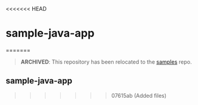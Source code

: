 <<<<<<< HEAD
# sample-java-app
=======
> **ARCHIVED**: This repository has been relocated to the [samples](https://github.com/buildpack/samples/) repo.

## sample-java-app
>>>>>>> 07615ab (Added files)
